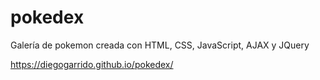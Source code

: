 # pokedex
Galería de pokemon creada con HTML, CSS, JavaScript, AJAX y JQuery

https://diegogarrido.github.io/pokedex/

